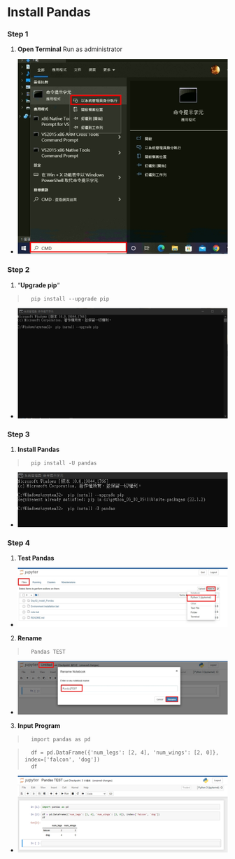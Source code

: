 # Install Pandas
### Step 1
1.  **Open Terminal** Run as administrator
*   ![](https://github.com/AdamXu23/Python_Pandas/blob/main/Day02_Install_Pandas/Image/Step01_01.jpg)
### Step 2
1.    “**Upgrade pip**“
>       pip install --upgrade pip
>       
*   ![](https://github.com/AdamXu23/Python_Pandas/blob/main/Day02_Install_Pandas/Image/Step02_01.jpg)
### Step 3
1.  **Install Pandas**
>       pip install -U pandas
>       
*   ![](https://github.com/AdamXu23/Python_Pandas/blob/main/Day02_Install_Pandas/Image/Step03_01.jpg)
### Step 4
1.  **Test Pandas**
*   ![](https://github.com/AdamXu23/Python_Pandas/blob/main/Day02_Install_Pandas/Image/Step04_01.jpg)
2.  **Rename**
>       Pandas TEST
>       
*   ![](https://github.com/AdamXu23/Python_Pandas/blob/main/Day02_Install_Pandas/Image/Step04_02.jpg)
3.  **Input Program**
>       import pandas as pd
>      

>       df = pd.DataFrame({'num_legs': [2, 4], 'num_wings': [2, 0]}, index=['falcon', 'dog'])
>       df
>      
*   ![](https://github.com/AdamXu23/Python_Pandas/blob/main/Day02_Install_Pandas/Image/Step04_03.jpg)
